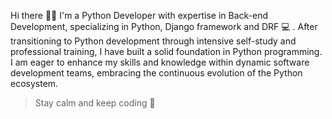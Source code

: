 Hi there 👋🏽 I'm a Python Developer with expertise in Back-end Development, specializing in Python, Django framework and DRF 💻 .
After transitioning to Python development through intensive self-study and professional training, I have built a solid foundation in Python programming. 
I am eager to enhance my skills and knowledge within dynamic software development teams, embracing the continuous evolution of the Python ecosystem.<br>
>Stay calm and keep coding 🚀
